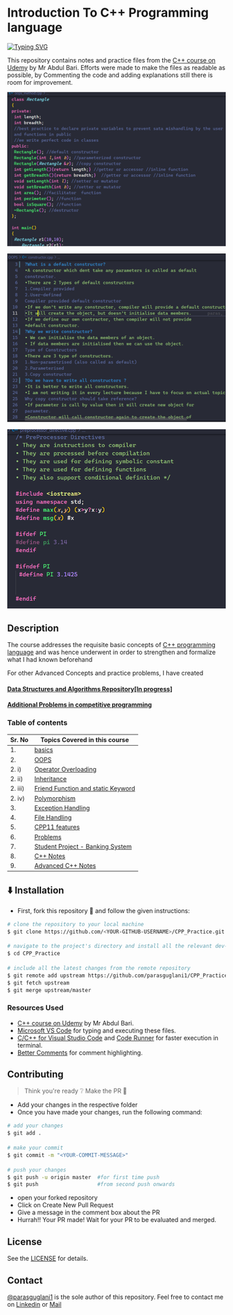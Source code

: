 # Introduction To C++ Programming language

[![Typing SVG](https://readme-typing-svg.herokuapp.com?color=%2336BCF7&duration=4000&center=true&lines=C%2B%2B+%7C+Problem+Solving)](https://git.io/typing-svg)<br />

This repository contains notes and practice files from the [C++ course on Udemy](https://www.udemy.com/course/cpp-deep-dive/) by Mr Abdul Bari.
Efforts were made to make the files as readable as possible, by Commenting the code and adding explanations still there is room for improvement.

![img](./Screenshots/OOPS_Methods.png)

![img](./Screenshots/constructors.png)

![img](./Screenshots/preprocessor_Directives.png)

## Description

The course addresses the requisite basic concepts of [C++ programming language](https://en.wikipedia.org/wiki/C%2B%2B) and was hence underwent in order to strengthen and formalize what I had known beforehand

For other Advanced Concepts and practice problems, I have created
#### [Data Structures and Algorithms Repository[In progress]](https://github.com/parasguglani1/DSA_Practice)
#### [Additional Problems in competitive programming](https://github.com/parasguglani1/competitive_coding)


### Table of contents

| Sr. No  | Topics Covered in this course                                               |
| ------- | --------------------------------------------------------------------------- |
| 1.      | [basics](./basics)                                                          |
| 2.      | [OOPS](./OOPS)                                                              |
| 2. i)   | [Operator Overloading](./OOPS/operator_overloading)                         |
| 2. ii)  | [Inheritance](./OOPS/inheritance)                                           |
| 2. iii) | [Friend Function and static Keyword](./OOPS/friend_and_static/friend_class) |
| 2. iv)  | [Polymorphism](./OOPS/polymorphism/)                                        |
| 3.      | [Exception Handling](./exception_handling/)                                 |
| 4.      | [File Handling](./file%20handling/)                                         |
| 5.      | [CPP11 features](./CPP11%20features/)                                       |
| 6.      | [Problems](/practice%20problems/)                                           |
| 7.      | [Student Project - Banking System](./Project/banking_system.cpp)            |
| 8.      | [C++ Notes ](./C++%20Notes.md)            |
| 9.      | [Advanced C++ Notes ](./Advanced-C++%20Notes.md)            |
## :arrow_down: Installation

- First, fork this repository :fork_and_knife: and follow the given instructions:

```bash
# clone the repository to your local machine
$ git clone https://github.com/<YOUR-GITHUB-USERNAME>/CPP_Practice.git

# navigate to the project's directory and install all the relevant dev-dependencies
$ cd CPP_Practice

# include all the latest changes from the remote repository
$ git remote add upstream https://github.com/parasguglani1/CPP_Practice
$ git fetch upstream
$ git merge upstream/master
```

### Resources Used

- [C++ course on Udemy](https://www.udemy.com/course/cpp-deep-dive/) by Mr Abdul Bari.
- [Microsoft VS Code](https://code.visualstudio.com/) for typing and executing these files.
- [C/C++ for Visual Studio Code](https://github.com/Microsoft/vscode-cpptools) and [Code Runner](https://github.com/formulahendry/vscode-code-runner) for faster execution in terminal.
- [Better Comments](https://github.com/aaron-bond/better-comments) for comment highlighting.

## Contributing

> Think you're ready :grey_question: Make the PR :tropical_drink:

- Add your changes in the respective folder
- Once you have made your changes, run the following command:

```bash
# add your changes
$ git add .

# make your commit
$ git commit -m "<YOUR-COMMIT-MESSAGE>"

# push your changes
$ git push -u origin master  #for first time push
$ git push                   #from second push onwards
```

- open your forked repository
- Click on Create New Pull Request
- Give a message in the comment box about the PR
- Hurrah!! Your PR made! Wait for your PR to be evaluated and merged.

## License

See the [LICENSE](https://github.com/parasguglani1/CPP_Practice/blob/master/LICENSE) for details.

## Contact

[@parasguglani1](https://github.com/parasguglani1) is the sole author of this repository.
Feel free to contact me on [Linkedin](https://www.linkedin.com/in/parasguglani/) or [Mail](mailto:parasguglani1@gmail,com)
